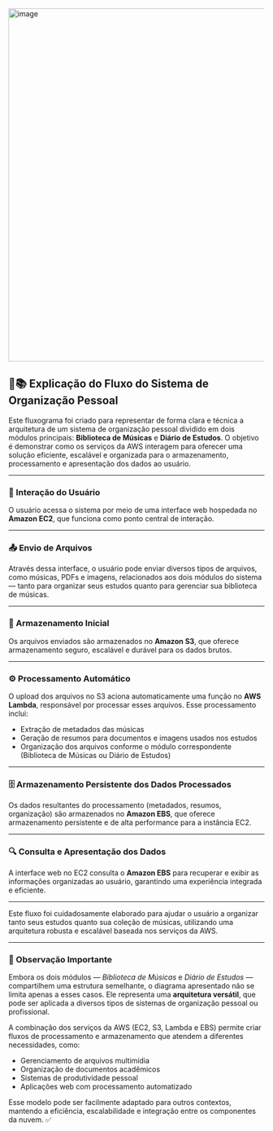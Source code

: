 <img width="871" height="694" alt="image" src="https://github.com/user-attachments/assets/d00b94df-6319-4a53-937a-a83e0e7ca957" />

## 🎵📚 Explicação do Fluxo do Sistema de Organização Pessoal

Este fluxograma foi criado para representar de forma clara e técnica a arquitetura de um sistema de organização pessoal dividido em dois módulos principais: **Biblioteca de Músicas** e **Diário de Estudos**. O objetivo é demonstrar como os serviços da AWS interagem para oferecer uma solução eficiente, escalável e organizada para o armazenamento, processamento e apresentação dos dados ao usuário.

---

### 👤 Interação do Usuário

O usuário acessa o sistema por meio de uma interface web hospedada no **Amazon EC2**, que funciona como ponto central de interação.

---

### 📤 Envio de Arquivos

Através dessa interface, o usuário pode enviar diversos tipos de arquivos, como músicas, PDFs e imagens, relacionados aos dois módulos do sistema — tanto para organizar seus estudos quanto para gerenciar sua biblioteca de músicas.

---

### 💾 Armazenamento Inicial

Os arquivos enviados são armazenados no **Amazon S3**, que oferece armazenamento seguro, escalável e durável para os dados brutos.

---

### ⚙️ Processamento Automático

O upload dos arquivos no S3 aciona automaticamente uma função no **AWS Lambda**, responsável por processar esses arquivos. Esse processamento inclui:

- Extração de metadados das músicas  
- Geração de resumos para documentos e imagens usados nos estudos  
- Organização dos arquivos conforme o módulo correspondente (Biblioteca de Músicas ou Diário de Estudos)

---

### 🗄️ Armazenamento Persistente dos Dados Processados

Os dados resultantes do processamento (metadados, resumos, organização) são armazenados no **Amazon EBS**, que oferece armazenamento persistente e de alta performance para a instância EC2.

---

### 🔍 Consulta e Apresentação dos Dados

A interface web no EC2 consulta o **Amazon EBS** para recuperar e exibir as informações organizadas ao usuário, garantindo uma experiência integrada e eficiente.

---

Este fluxo foi cuidadosamente elaborado para ajudar o usuário a organizar tanto seus estudos quanto sua coleção de músicas, utilizando uma arquitetura robusta e escalável baseada nos serviços da AWS.

---

### 🧠 Observação Importante

Embora os dois módulos — *Biblioteca de Músicas* e *Diário de Estudos* — compartilhem uma estrutura semelhante, o diagrama apresentado não se limita apenas a esses casos. Ele representa uma **arquitetura versátil**, que pode ser aplicada a diversos tipos de sistemas de organização pessoal ou profissional.

A combinação dos serviços da AWS (EC2, S3, Lambda e EBS) permite criar fluxos de processamento e armazenamento que atendem a diferentes necessidades, como:

- Gerenciamento de arquivos multimídia  
- Organização de documentos acadêmicos  
- Sistemas de produtividade pessoal  
- Aplicações web com processamento automatizado  

Esse modelo pode ser facilmente adaptado para outros contextos, mantendo a eficiência, escalabilidade e integração entre os componentes da nuvem. ✅
